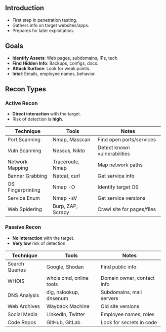 
## Introduction
- First step in penetration testing.
- Gathers info on target websites/apps.
- Prepares for later exploitation.

## Goals
- **Identify Assets**: Web pages, subdomains, IPs, tech.
- **Find Hidden Info**: Backups, configs, docs.
- **Attack Surface**: Look for weak points.
- **Intel**: Emails, employee names, behavior.

## Recon Types

### Active Recon
- **Direct interaction** with the target.
- Risk of detection is **high**.

| Technique         | Tools                     | Notes                                 |
|------------------|---------------------------|----------------------------------------|
| Port Scanning     | Nmap, Masscan             | Find open ports/services               |
| Vuln Scanning     | Nessus, Nikto             | Detect known vulnerabilities           |
| Network Mapping   | Traceroute, Nmap          | Map network paths                      |
| Banner Grabbing   | Netcat, curl              | Get service info                       |
| OS Fingerprinting | Nmap -O                   | Identify target OS                     |
| Service Enum      | Nmap -sV                  | Get service versions                   |
| Web Spidering     | Burp, ZAP, Scrapy         | Crawl site for pages/files             |

### Passive Recon
- **No interaction** with the target.
- **Very low** risk of detection.

| Technique          | Tools                    | Notes                                  |
|-------------------|--------------------------|-----------------------------------------|
| Search Queries     | Google, Shodan           | Find public info                        |
| WHOIS              | whois cmd, online tools  | Domain owner, contact info              |
| DNS Analysis       | dig, nslookup, dnsenum   | Subdomains, mail servers                |
| Web Archives       | Wayback Machine          | Old site versions                       |
| Social Media       | LinkedIn, Twitter        | Employee names, roles                   |
| Code Repos         | GitHub, GitLab           | Look for secrets in code                |
